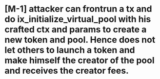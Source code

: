# [M-1] attacker can frontrun a tx and do ix_initialize_virtual_pool with his crafted ctx and params to create a new token and pool. Hence does not let others to launch a token and make himself the creator of the pool and receives the creator fees.